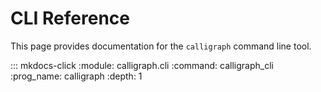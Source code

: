 # CLI Reference

This page provides documentation for the `calligraph` command line tool.

::: mkdocs-click
    :module: calligraph.cli
    :command: calligraph_cli
    :prog_name: calligraph
    :depth: 1

<newline>
<newline>
